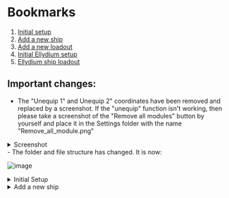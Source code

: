 # Bookmarks
1. [Initial setup](#Initial-Setup)<br />
2. [Add a new ship](#How-to-add-a-new-ship)<br />
3. [Add a new loadout](#How-to-add-a-loadout)<br />
4. [Initial Ellydium setup](#Initial-Ellydium-setup)<br />
5. [Ellydium ship loadout](#How-to-add-an-Ellydium-loadout)<br />


## Important changes: 
- The "Unequip 1" and Unequip 2" coordinates have been removed and replaced by a screenshot. If the "unequip" function isn't working, then please take a screenshot of the "Remove all modules"
button by yourself and place it in the Settings folder with the name "Remove_all_module.png"
  


<details>
<summary>Screenshot</summary>
  
![Remove_all_module](https://github.com/user-attachments/assets/9b0ff1bc-5f9b-4397-a08d-7de67c913b44)

![image](https://github.com/user-attachments/assets/cfc7e256-e661-45b7-8a1c-055492a7992f)
</details>
- The folder and file structure has changed. It is now:

![image](https://github.com/user-attachments/assets/6a77b517-ddae-4f96-92bb-207b55600594)


<details>
<summary>Initial Setup</summary>
  Prerequisites: AHK v1.1<br />
  <br />
  1. Download the repository.<br /><br />
  2. Unpack the zip in a folder.<br /><br />
  3. Run the script.<br /><br />
  4. Add the missing coordinates.<br /><br />
  5. Start with the 5 factions (Empire, Federation, Jericho, Ellydium and Unique).<br />
  <details>
  <summary>Screenshot</summary>
    
  ![20250514_16 05 24](https://github.com/user-attachments/assets/804ef00b-9a71-44b6-9c14-d9548b1d3627)
  </details>
  6. Set the "Scroll" coodinates somewhere at the ship tree where no ships are. Don't place it on the scollbar.<br />
  <details>
  <summary>Screenshot</summary>

  ![20250514_16 13 03](https://github.com/user-attachments/assets/a2cd8950-bd5c-40fa-bd4e-655d60e6a51c)
  </details>
	7. Set the "Back" button coordinates by pressing esc to open the menu and then select the "Back" button.<br />
	<details>
	<summary>Screenshot</summary>
    
  ![20250514_16 16 08](https://github.com/user-attachments/assets/4a054336-be4a-433c-9a4a-c2470ccdb5ba)
	</details>
	8. Set the 4 Ship slots while the ship tree is open. They are 1,2,3,4 from left to right.<br />
	<details>
	<summary>Screenshot</summary>

  ![20250514_16 19 26](https://github.com/user-attachments/assets/0123dfee-5a5a-4a0f-a0e4-f957ddadc70b)
  </details>
  9. Set the coordinates for "Apply Ellydium". Open an Ellydium tree and click the "Apply" button at the bottom. If you have no Ellydium ships, then set the coordinates somewhere on the screen. They are only used when loading an Ellydium ship.<br />
  <details>
  <summary>Screenshot</summary>

  ![20250514_16 25 27](https://github.com/user-attachments/assets/b5c0910f-d9c9-4b4f-abc7-4e36e9279950)
  </details>
  10. Set the coordinates for Preset 1 to 4 and the "Load" button. The Loadout order is reversed in-game so Preset 1 is the most right Loadout.<br />
  <details>
  <summary>Screenshot</summary>

  ![20250514_16 27 40](https://github.com/user-attachments/assets/d53f6737-6332-4b56-89a8-3211fdf23532)
  </details>
  11. Set the coordinates for the "Yes" button after you click on the "Load" button.<br />
  <details>
  <summary>Screenshot</summary>

  ![20250514_16 30 38](https://github.com/user-attachments/assets/dc474414-c274-4251-8dd7-a28249c13841)
  </details>
  12. Set the coordinates for the 4 Crews. Click in the middle of each crew.<br />
  <details>
  <summary>Screenshot</summary>

  ![20250514_16 34 00](https://github.com/user-attachments/assets/26f94dd4-876c-4ee7-820d-e1325b09ca5f)
  </details>
  13. Set the coordinates for "Crew 1-1" and "Crew 15-3". "Crew 1-1" is the top left implant and "Crew 15-3" the bottom right.<br />
  <details>
  <summary>Screenshot</summary>
  
  ![20250514_16 36 54](https://github.com/user-attachments/assets/7469a30b-6efe-46fe-ad34-caef46d3708f)
  </details>
  14. Set the coordinates for the "Implant" button. Don't click on the text itself as it can break the color recognition of the button.<br />
  <details>
  <summary>Screenshot</summary>
  
  ![20250514_16 38 49](https://github.com/user-attachments/assets/ce84c24e-9d51-46ce-90ed-43dee92b5c9e)
  </details>
  15. Set your "Crew" keybind to "c" and your "Ships" keybind to "t"<br />
  <details>
  <summary>Screenshot</summary>
	  
  ![20250514_16 51 06](https://github.com/user-attachments/assets/b2539d7f-dac2-409a-88c0-4935a767f64e)
  </details>
</details>

<details>
<summary>Add a new ship</summary><br />
<br />
  1. Click on "Loadout" at the bottom right of the script.<br />
  <details>
  <summary>Screenshot</summary>

  ![20250516_12 01 02](https://github.com/user-attachments/assets/84beb1ed-0c48-4f85-8cff-27af81841f58)
  </details>
  2. Click the "+" sign next to the Field that shows the selected ship. It should say "None" at the beginning.<br />
  <details>
  <summary>Screenshot</summary>

  ![20250516_12 02 23](https://github.com/user-attachments/assets/bc8ad7bd-ac1a-4625-ad1b-c28893b8468f)
  </details>
  3. Enter the name of the ship, select the faction and open the ship tree.<br /><br />
  4. Now you need to set "Scroll 1" and if needed "Scroll 2". For the 3 Main trees (Empire, Federation and Jericho) you should use a number that is high enough to get from the top of the tree all the way to the bottom. This is used to zero in the tree.<br /><br />
  5. If your ship isn't visible when scrolled all the way to the bottom, then you need to set "Scroll 2" to "Up" and slowly scroll up until you reach your ship. The script counts the amount for you.<br />
  <details>
  <summary>Screenshot</summary>

  ![20250516_12 08 53](https://github.com/user-attachments/assets/50d263c0-c64c-47c7-8026-9635b005d203)
  </details>
  6. Select "Click" and click on the ship that you want to setup.<br />
  <details>
  <summary>Screenshot</summary>

  ![20250516_12 10 16](https://github.com/user-attachments/assets/91e9a100-a789-4255-a9fd-7118fa70a9ab)
  </details>
  7. Click on the "Add" button.<br /><br />
  8. Done. The ship is now added.<br />

</details>
